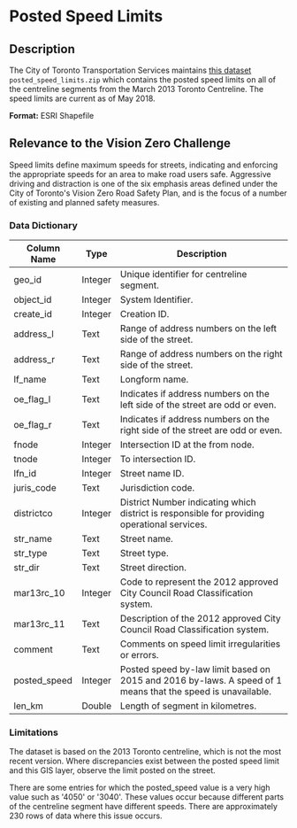 # Posted Speed Limits

## Description

The City of Toronto Transportation Services maintains [this dataset](posted_speed_limits.zip) `posted_speed_limits.zip` which contains the posted speed limits on all of the centreline segments from the March 2013 Toronto Centreline. The speed limits are current as of May 2018.

**Format:** ESRI Shapefile

## Relevance to the Vision Zero Challenge

Speed limits define maximum speeds for streets, indicating and enforcing the appropriate speeds for an area to make road users safe. Aggressive driving and distraction is one of the six emphasis areas defined under the City of Toronto's Vision Zero Road Safety Plan, and is the focus of a number of existing and planned safety measures. 

### Data Dictionary

|Column Name|Type|Description|
|-----|------|-----|
geo_id | Integer | Unique identifier for centreline segment.
object_id | Integer | System Identifier.
create_id | Integer | Creation ID.
address_l | Text | Range of address numbers on the left side of the street.
address_r | Text | Range of address numbers on the right side of the street.
lf_name | Text | Longform name.
oe_flag_l | Text | Indicates if address numbers on the left side of the street are odd or even.
oe_flag_r | Text | Indicates if address numbers on the right side of the street are odd or even.
fnode | Integer | Intersection ID at the from node.
tnode | Integer | To intersection ID.
lfn_id | Integer | Street name ID.
juris_code | Text | Jurisdiction code.
districtco | Integer | District Number indicating which district is responsible for providing operational services.
str_name | Text | Street name.
str_type | Text | Street type.
str_dir | Text | Street direction.
mar13rc_10 | Integer | Code to represent the 2012 approved City Council Road Classification system.
mar13rc_11 | Text | Description of the 2012 approved City Council Road Classification system.
comment | Text | Comments on speed limit irregularities or errors.
posted_speed | Integer | Posted speed by-law limit based on 2015 and 2016 by-laws. A speed of 1 means that the speed is unavailable.
len_km | Double | Length of segment in kilometres.

### Limitations

The dataset is based on the 2013 Toronto centreline, which is not the most recent version. Where discrepancies exist between the posted speed limit and this GIS layer, observe the limit posted on the street.

There are some entries for which the posted_speed value is a very high value such as '4050' or '3040'. These values occur because different parts of the centreline segment have different speeds. There are approximately 230 rows of data where this issue occurs. 
